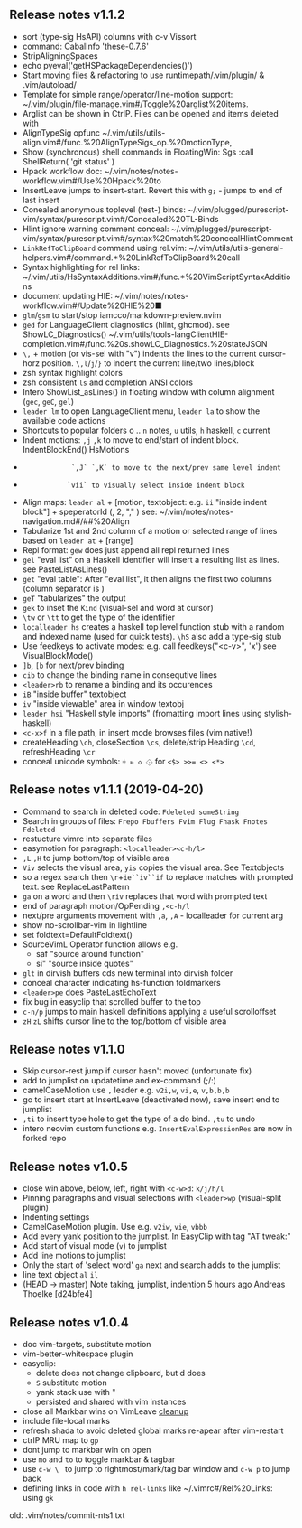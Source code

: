
## Release notes v1.1.2
* sort (type-sig HsAPI) columns with c-v Vissort
* command: CabalInfo 'these-0.7.6'
* StripAligningSpaces
* echo pyeval('getHSPackageDependencies()')
* Start moving files & refactoring to use runtimepath/.vim/plugin/ & .vim/autoload/
* Template for simple range/operator/line-motion support: ~/.vim/plugin/file-manage.vim#/Toggle%20arglist%20items.
* Arglist can be shown in CtrlP. Files can be opened and items deleted with <c-s>
* AlignTypeSig opfunc ~/.vim/utils/utils-align.vim#/func.%20AlignTypeSigs_op.%20motionType,
* Show (synchronous) shell commands in FloatingWin: <leader>Sgs :call ShellReturn( 'git status' )
* Hpack workflow doc: ~/.vim/notes/notes-workflow.vim#/Use%20Hpack%20to
* InsertLeave jumps to insert-start. Revert this with `g;` - jumps to end of last insert
* Conealed anonymous toplevel (test-) binds: ~/.vim/plugged/purescript-vim/syntax/purescript.vim#/Concealed%20TL-Binds
* Hlint ignore warning comment conceal: ~/.vim/plugged/purescript-vim/syntax/purescript.vim#/syntax%20match%20concealHlintComment
* `LinkRefToClipBoard` command using rel.vim: ~/.vim/utils/utils-general-helpers.vim#/command.*%20LinkRefToClipBoard%20call
* Syntax highlighting for rel links: ~/.vim/utils/HsSyntaxAdditions.vim#/func.*%20VimScriptSyntaxAdditions
* document updating HIE: ~/.vim/notes/notes-workflow.vim#/Update%20HIE%20■
* `glm`/`gsm` to start/stop iamcco/markdown-preview.nvim
* `ged` for LanguageClient diagnostics (hlint, ghcmod). see ShowLC_Diagnostics() ~/.vim/utils/tools-langClientHIE-completion.vim#/func.%20s.showLC_Diagnostics.%20stateJSON
* `\,` + motion (or vis-sel with "v") indents the lines to the current cursor-horz position. `\,l`/`j`/`}` to indent the current line/two lines/block
* zsh syntax highlight colors
* zsh consistent `ls` and completion ANSI colors
* Intero ShowList_asLines() in floating window with column alignment (`gec`, `geC`, `gel`)
* `leader lm` to open LanguageClient menu, `leader la` to show the available code actions
* Shortcuts to popular folders <leader>o .. `n` notes, `u` utils, `h` haskell, `c` current
* Indent motions: `,j` `,k` to move to end/start of indent block. IndentBlockEnd() HsMotions
*                 `,J` `,K` to move to the next/prev same level indent
*                `vii` to visually select inside indent block
* Align maps:
`leader al` + [motion, textobject: e.g. `ii` "inside indent block"]
              + speperatorId (<space>, 2<space>, "," )
              see: ~/.vim/notes/notes-navigation.md#/##%20Align
* Tabularize 1st and 2nd column of a motion or selected range of lines based on <space>
`leader at` + [range]
* Repl format: `gew` does just append all repl returned lines
* `gel` "eval list" on a Haskell identifier will insert a resulting list as lines. see PasteListAsLines()
* `get` "eval table": After "eval list", it then aligns the first two columns (column separator is <space>)
* `geT` "tabularizes" the output
* `gek` to inset the `Kind` (visual-sel and word at cursor)
* `\tw` or `\tt` to get the type of the identifier
* `localleader hs` creates a haskell top level function stub with a random and indexed name (used for quick tests). `\hS` also add a type-sig stub
* Use feedkeys to activate modes: e.g. call feedkeys("\<c-v>", 'x') see VisualBlockMode()
* `]b`, `[b` for next/prev binding
* `cib` to change the binding name in consequtive lines
* `<leader>rb` to rename a binding and its occurences
* `iB` "inside buffer" textobject
* `iv` "inside viewable" area in window textobj
* `leader hsi` "Haskell style imports" (fromatting import lines using stylish-haskell)
* `<c-x>f` in a file path, in insert mode browses files (vim native!)
* createHeading `\ch`, closeSection `\cs`, delete/strip Heading `\cd`, refreshHeading `\cr`
* conceal unicode symbols: `⫩ ⫦ ◇ ⟐` for `<$> >>= <> <*>`

## Release notes v1.1.1 (2019-04-20)
* Command to search in deleted code: `Fdeleted someString`
* Search in groups of files: `Frepo Fbuffers Fvim Flug Fhask Fnotes Fdeleted`
* restucture vimrc into separate files
* easymotion for paragraph: `<localleader><c-h/l>`
* `,L` `,H` to jump bottom/top of visible area
* `Viv` selects the visual area, `yis` copies the visual area. See Textobjects
* so a regex search then `\r`+`ie``iv``if` to replace matches with prompted text. see ReplaceLastPattern
* `ga` on a word and then `\riv` replaces that word with prompted text
* end of paragraph motion/OpPending `,<c-h/l`
* next/pre arguments movement with `,a`, `,A` - localleader for current arg
* show no-scrollbar-vim in lightline
* set foldtext=DefaultFoldtext()
* SourceVimL Operator function allows e.g.
  * <leader>saf "source around function"
  * <leader>si" "source inside quotes"
* `glt` in dirvish buffers cds new terminal into dirvish folder
* conceal character indicating hs-function foldmarkers
* `<leader>pe` does PasteLastEchoText
* fix bug in easyclip that scrolled buffer to the top
* `c-n/p` jumps to main haskell definitions applying a useful scrolloffset
* `zH` `zL` shifts cursor line to the top/bottom of visible area

## Release notes v1.1.0
* Skip cursor-rest jump if cursor hasn't moved (unfortunate fix)
* add to jumplist on updatetime and ex-command (;/:)
* camelCaseMotion use `,` leader e.g. `v2i,w`, `vi,e`, `v,b,b,b`
* go to insert start at InsertLeave (deactivated now), save insert end to jumplist
* `,ti` to insert type hole to get the type of a do bind. `,tu` to undo
* intero neovim custom functions e.g. `InsertEvalExpressionRes` are now in forked repo

## Release notes v1.0.5
* close win above, below, left, right with `<c-w>d`: `k/j/h/l`
* Pinning paragraphs and visual selections with `<leader>wp` (visual-split plugin)
* Indenting settings
* CamelCaseMotion plugin. Use e.g. `v2iw`, `vie`, `vbbb`
* Add every yank position to the jumplist. In EasyClip with tag "AT tweak:"
* Add start of visual mode (`v`) to jumplist
* Add line motions to jumplist
* Only the start of 'select word' `ga` next and search adds to the jumplist
* line text object `al` `il`
*  (HEAD -> master) Note taking, jumplist, indention                                                                                                          5 hours ago   Andreas Thoelke  [d24bfe4]

## Release notes v1.0.4
* doc vim-targets, substitute motion
* vim-better-whitespace plugin
* easyclip:
  * delete does not change clipboard, but <localleader>d does
  * `S` substitute motion
  * yank stack use with <leader>"<regnum>
  * persisted and shared with vim instances
* close all Markbar wins on VimLeave [cleanup](../../.vimrc#Cleanup:)
* include file-local marks
* refresh shada to avoid deleted global marks re-apear after vim-restart
* ctrlP MRU map to `gp`
* dont jump to markbar win on open
* use `mo` and `to` to toggle markbar & tagbar
* use `c-w \ ` to jump to rightmost/mark/tag bar window and `c-w p` to jump back
* defining links in code with `h rel-links` like ~/.vimrc#/Rel%20Links: using `gk`

old: .vim/notes/commit-nts1.txt
